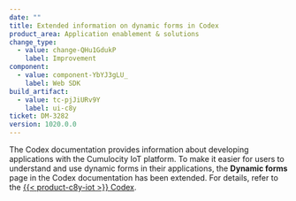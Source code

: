 ```yaml
---
date: ""
title: Extended information on dynamic forms in Codex
product_area: Application enablement & solutions
change_type:
  - value: change-QHu1GdukP
    label: Improvement
component:
  - value: component-YbYJ3gLU_
    label: Web SDK
build_artifact:
  - value: tc-pjJiURv9Y
    label: ui-c8y
ticket: DM-3282
version: 1020.0.0
---
```

The Codex documentation provides information about developing applications with the Cumulocity IoT platform. To make it easier for users to understand and use dynamic forms in their applications, the **Dynamic forms** page in the Codex documentation has been extended. For details, refer to the [{{< product-c8y-iot >}} Codex](https://styleguide.cumulocity.com/apps/codex/#/components/forms/dynamic-forms/overview).